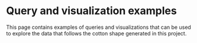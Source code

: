 Query and visualization examples
================================
This page contains examples of queries and visualizations that can be used to explore 
the data that follows the cotton shape generated in this project. 